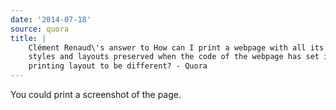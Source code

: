 ```yaml
---
date: '2014-07-18'
source: quora
title: |
    Clément Renaud\'s answer to How can I print a webpage with all its
    styles and layouts preserved when the code of the webpage has set its
    printing layout to be different? - Quora
---
```


You could print a screenshot of the page.
